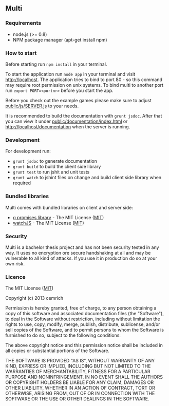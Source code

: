 ## Multi ##

### Requirements ###
- node.js (>= 0.8)
- NPM package manager (apt-get install npm)

### How to start ###
Before starting run `npm install` in your terminal.

To start the application run `node app` in your terminal and visit [http://localhost](http://localhost). 
The application tries to bind to port 80 - so this command may require root permission on unix systems. To bind multi to another port run `export PORT=<portnr>` before you start the app.

Before you check out the example games please make sure to adjust [public/js/SERVER.js](../js/SERVER.js) to your needs.

It is recommended to build the documentation with `grunt jsdoc`. 
After that you can view it under
[public/documentation/index.html](../documentation) or 
[http://localhost/documentation](http://localhost/documentation) 
when the server is running.

### Development ###

For development run:

- `grunt jsdoc` to generate documentation
- `grunt build` to build the client side library
- `grunt test` to run jshit and unit tests
- `grunt watch` to jshint files on change and build client side library when required

### Bundled libraries ###
Multi comes with bundled libraries on client and server side:

- [q promises library](https://github.com/kriskowal/q) - The MIT License ([MIT])
- [watchJS](https://github.com/melanke/Watch.JS) - The MIT License ([MIT])

[MIT]: http://opensource.org/licenses/MIT

### Security ###
Multi is a bachelor thesis project and has not been security tested in any way. It uses no encryption ore secure handshaking at all and may be vulnerable to all kind of attacks. If you use it in production do so at your own risk.

### Licence ###

The MIT License ([MIT])

Copyright (c) 2013 cemrich

Permission is hereby granted, free of charge, to any person obtaining a copy
of this software and associated documentation files (the "Software"), to deal
in the Software without restriction, including without limitation the rights
to use, copy, modify, merge, publish, distribute, sublicense, and/or sell
copies of the Software, and to permit persons to whom the Software is
furnished to do so, subject to the following conditions:

The above copyright notice and this permission notice shall be included in
all copies or substantial portions of the Software.

THE SOFTWARE IS PROVIDED "AS IS", WITHOUT WARRANTY OF ANY KIND, EXPRESS OR
IMPLIED, INCLUDING BUT NOT LIMITED TO THE WARRANTIES OF MERCHANTABILITY,
FITNESS FOR A PARTICULAR PURPOSE AND NONINFRINGEMENT. IN NO EVENT SHALL THE
AUTHORS OR COPYRIGHT HOLDERS BE LIABLE FOR ANY CLAIM, DAMAGES OR OTHER
LIABILITY, WHETHER IN AN ACTION OF CONTRACT, TORT OR OTHERWISE, ARISING FROM,
OUT OF OR IN CONNECTION WITH THE SOFTWARE OR THE USE OR OTHER DEALINGS IN
THE SOFTWARE.
